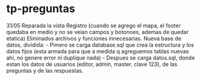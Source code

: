 # tp-preguntas

31/05
Reparada la vista Registro (cuando se agrego el mapa, el footer quedaba en medio y no se veian campos y botonoes, ademas de quedar etatica)
Eliminados archivos y funciones innecesarias.
Nueva base de datos, dividida:
    - Pimero se carga database.sql que crea la estructura y los datos fijos (esta armada para que a medida q agreguemos tablas nuevas ahí, no genere error ni duplique nada)
    - Despues se carga datos.sql, donde estan los datos de usuarios (editor, admin, master. clave 123), de las preguntas y de las respuestas.